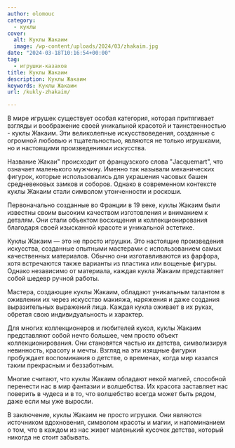 ```yaml
---
author: olomouc
category:
  - куклы
cover:
  alt: Куклы Жакаим
  image: /wp-content/uploads/2024/03/zhakaim.jpg
date: "2024-03-18T10:16:54+00:00"
tag:
  - игрушки-казахов
title: Куклы Жакаим
description: Куклы Жакаим
keywords: Куклы Жакаим
url: /kukly-zhakaim/

---
```

В мире игрушек существует особая категория, которая притягивает взгляды и воображение своей уникальной красотой и таинственностью \- куклы Жакаим. Эти великолепные искусствоведения, созданные с огромной любовью и тщательностью, являются не только игрушками, но и настоящими произведениями искусства.

Название Жакаи" происходит от французского слова "Jacquemart", что означает маленького мужчину. Именно так называли механических фигурок, которые использовались для украшения часовых башен средневековых замков и соборов. Однако в современном контексте куклы Жакаим стали символом утонченности и роскоши.

Первоначально созданные во Франции в 19 веке, куклы Жакаим были известны своим высоким качеством изготовления и вниманием к деталям. Они стали объектом восхищения и коллекционирования благодаря своей изысканной красоте и уникальной эстетике.

Куклы Жакаим — это не просто игрушки. Это настоящие произведения искусства, созданные опытными мастерами с использованием самых качественных материалов. Обычно они изготавливаются из фарфора, хотя встречаются также варианты из пластика или вощеные фигуры. Однако независимо от материала, каждая кукла Жакаим представляет собой шедевр ручной работы.

Мастера, создающие куклы Жакаим, обладают уникальным талантом в оживлении их через искусство макияжа, наряжения и даже создания выразительных выражений лица. Каждая кукла оживает в их руках, обретая свою индивидуальность и характер.

Для многих коллекционеров и любителей кукол, куклы Жакаим представляют собой нечто большее, чем просто объект коллекционирования. Они становятся частью их детства, символизируя невинность, красоту и мечты. Взгляд на эти изящные фигурки пробуждает воспоминания о детстве, о временах, когда мир казался таким прекрасным и беззаботным.

Многие считают, что куклы Жакаим обладают некой магией, способной перенести нас в мир фантазии и волшебства. Их красота заставляет нас поверить в чудеса и в то, что волшебство всегда может быть рядом, даже если мы уже выросли.

В заключение, куклы Жакаим не просто игрушки. Они являются источником вдохновения, символом красоты и магии, и напоминанием о том, что в каждом из нас живет маленький кусочек детства, который никогда не стоит забывать.

